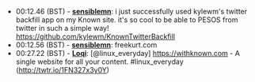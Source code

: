 * <a id="00:12.46">00:12.46 (BST)</a> - __[sensiblemn](https://github.com/sensiblemn)__: i just successfully used kylewm's twitter backfill app on my Known site. it's so cool to be able to PESOS from twitter in such a simple way! https://github.com/kylewm/KnownTwitterBackfill
* <a id="00:12.56">00:12.56 (BST)</a> - __[sensiblemn](https://github.com/sensiblemn)__: freekurt.com
* <a id="00:27.22">00:27.22 (BST)</a> - __[Loqi](https://github.com/Loqi)__: [@linux_everyday] https://withknown.com - A single website for all your content.  #linux_everyday (http://twtr.io/1FN327x3y0Y)
